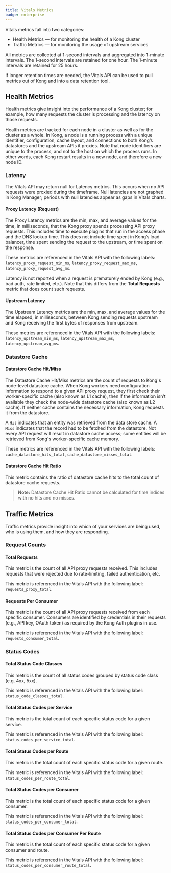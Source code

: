 ```yaml
---
title: Vitals Metrics
badge: enterprise
---
```


Vitals metrics fall into two categories:
* Health Metrics — for monitoring the health of a Kong cluster
* Traffic Metrics — for monitoring the usage of upstream services


All metrics are collected at 1-second intervals and aggregated into 1-minute
intervals. The 1-second intervals are retained for one hour. The 1-minute
intervals are retained for 25 hours.

If longer retention times are needed, the Vitals API can be used to pull metrics
out of Kong and into a data retention tool.

## Health Metrics

Health metrics give insight into the performance of a Kong cluster; for example,
how many requests the cluster is processing and the latency on those requests.

Health metrics are tracked for each node in a cluster as well as for the cluster
as a whole. In Kong, a node is a running process with a unique identifier,
configuration, cache layout, and connections to both Kong’s datastores and the
upstream APIs it proxies. Note that node identifiers are unique to the process,
and not to the host on which the process runs. In other words, each Kong restart
results in a new node, and therefore a new node ID.

### Latency

The Vitals API may return null for Latency metrics. This occurs when no API
requests were proxied during the timeframe. Null latencies are not graphed in
Kong Manager; periods with null latencies appear as gaps in Vitals charts.

#### Proxy Latency (Request)

The Proxy Latency metrics are the min, max, and average values for the time, in milliseconds, that the Kong proxy spends processing API proxy requests. This includes time to execute plugins that run in the access phase and the DNS lookup time. This does not include time spent in Kong’s load balancer, time spent sending the request to the upstream, or time spent on the response.

These metrics are referenced in the Vitals API with the following labels: `latency_proxy_request_min_ms`, `latency_proxy_request_max_ms`, `latency_proxy_request_avg_ms`.

Latency is not reported when a request is prematurely ended by Kong (e.g., bad auth, rate limited, etc.). Note that this differs from the **Total Requests** metric that does count such requests.

#### Upstream Latency

The Upstream Latency metrics are the min, max, and average values for the time elapsed, in milliseconds, between Kong sending requests upstream and Kong receiving the first bytes of responses from upstream.

These metrics are referenced in the Vitals API with the following labels: `latency_upstream_min_ms`, `latency_upstream_max_ms`, `latency_upstream_avg_ms`.

### Datastore Cache

#### Datastore Cache Hit/Miss

The Datastore Cache Hit/Miss metrics are the count of requests to Kong's node-level datastore cache. When Kong workers need configuration information to respond to a given API proxy request, they first check their worker-specific cache (also known as L1 cache), then if the information isn’t available they check the node-wide datastore cache (also known as L2 cache). If neither cache contains the necessary information, Kong requests it from the datastore.

A `Hit` indicates that an entity was retrieved from the data store cache. A `Miss` indicates that the record had to be fetched from the datastore. Not every API request will result in datastore cache access; some entities will be retrieved from Kong's worker-specific cache memory.

These metrics are referenced in the Vitals API with the following labels: `cache_datastore_hits_total`, `cache_datastore_misses_total`.

#### Datastore Cache Hit Ratio

This metric contains the ratio of datastore cache hits to the total count of datastore cache requests.

> **Note:** Datastore Cache Hit Ratio cannot be calculated for time indices with no hits and no misses.

## Traffic Metrics

Traffic metrics provide insight into which of your services are being used, who is using them, and how they are responding.

### Request Counts

#### Total Requests


This metric is the count of all API proxy requests received. This includes requests that were rejected due to rate-limiting, failed authentication, etc.

This metric is referenced in the Vitals API with the following label: `requests_proxy_total`.

#### Requests Per Consumer

This metric is the count of all API proxy requests received from each specific consumer. Consumers are identified by credentials in their requests (e.g., API key, OAuth token) as required by the Kong Auth plugins in use.

This metric is referenced in the Vitals API with the following label: `requests_consumer_total`.

### Status Codes

#### Total Status Code Classes

This metric is the count of all status codes grouped by status code class (e.g. 4xx, 5xx).

This metric is referenced in the Vitals API with the following label: `status_code_classes_total`.

#### Total Status Codes per Service

This metric is the total count of each specific status code for a given service.

This metric is referenced in the Vitals API with the following label: `status_codes_per_service_total`.

#### Total Status Codes per Route

This metric is the total count of each specific status code for a given route.

This metric is referenced in the Vitals API with the following label: `status_codes_per_route_total`.

#### Total Status Codes per Consumer
This metric is the total count of each specific status code for a given consumer.

This metric is referenced in the Vitals API with the following label: `status_codes_per_consumer_total`.

#### Total Status Codes per Consumer Per Route
This metric is the total count of each specific status code for a given consumer and route.

This metric is referenced in the Vitals API with the following label: `status_codes_per_consumer_route_total`.
